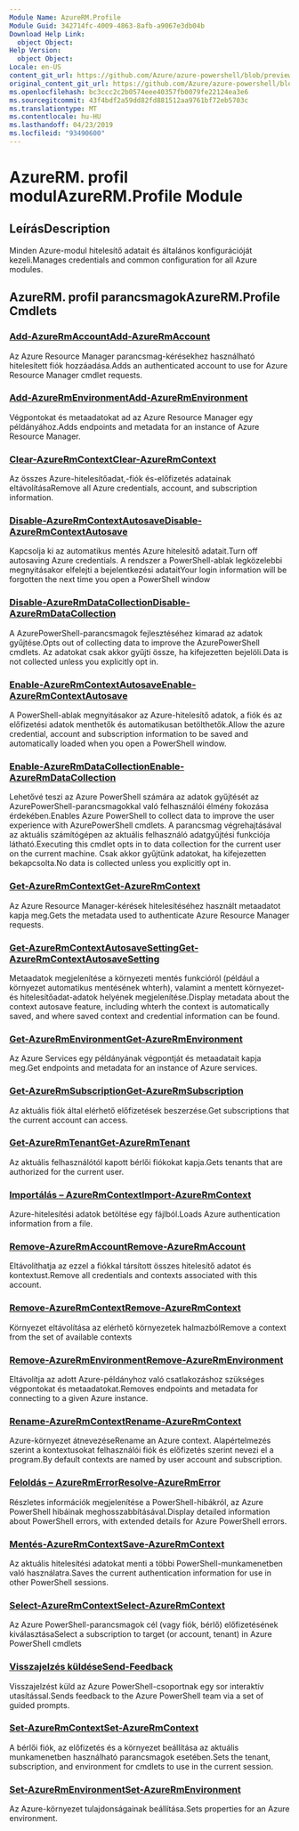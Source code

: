 ```yaml
---
Module Name: AzureRM.Profile
Module Guid: 342714fc-4009-4863-8afb-a9067e3db04b
Download Help Link:
  object Object: 
Help Version:
  object Object: 
Locale: en-US
content_git_url: https://github.com/Azure/azure-powershell/blob/preview/src/ResourceManager/Profile/Commands.Profile/help/AzureRM.Profile.md
original_content_git_url: https://github.com/Azure/azure-powershell/blob/preview/src/ResourceManager/Profile/Commands.Profile/help/AzureRM.Profile.md
ms.openlocfilehash: bc3ccc2c2b0574eee40357fb0079fe22124ea3e6
ms.sourcegitcommit: 43f4bdf2a59dd82fd881512aa9761bf72eb5703c
ms.translationtype: MT
ms.contentlocale: hu-HU
ms.lasthandoff: 04/23/2019
ms.locfileid: "93490600"
---
```

# <span data-ttu-id="8e259-101">AzureRM. profil modul</span><span class="sxs-lookup"><span data-stu-id="8e259-101">AzureRM.Profile Module</span></span>
## <span data-ttu-id="8e259-102">Leírás</span><span class="sxs-lookup"><span data-stu-id="8e259-102">Description</span></span>
<span data-ttu-id="8e259-103">Minden Azure-modul hitelesítő adatait és általános konfigurációját kezeli.</span><span class="sxs-lookup"><span data-stu-id="8e259-103">Manages credentials and common configuration for all Azure modules.</span></span>

## <span data-ttu-id="8e259-104">AzureRM. profil parancsmagok</span><span class="sxs-lookup"><span data-stu-id="8e259-104">AzureRM.Profile Cmdlets</span></span>
### [<span data-ttu-id="8e259-105">Add-AzureRmAccount</span><span class="sxs-lookup"><span data-stu-id="8e259-105">Add-AzureRmAccount</span></span>](Add-AzureRmAccount.md)
<span data-ttu-id="8e259-106">Az Azure Resource Manager parancsmag-kérésekhez használható hitelesített fiók hozzáadása.</span><span class="sxs-lookup"><span data-stu-id="8e259-106">Adds an authenticated account to use for Azure Resource Manager cmdlet requests.</span></span>

### [<span data-ttu-id="8e259-107">Add-AzureRmEnvironment</span><span class="sxs-lookup"><span data-stu-id="8e259-107">Add-AzureRmEnvironment</span></span>](Add-AzureRmEnvironment.md)
<span data-ttu-id="8e259-108">Végpontokat és metaadatokat ad az Azure Resource Manager egy példányához.</span><span class="sxs-lookup"><span data-stu-id="8e259-108">Adds endpoints and metadata for an instance of Azure Resource Manager.</span></span>

### [<span data-ttu-id="8e259-109">Clear-AzureRmContext</span><span class="sxs-lookup"><span data-stu-id="8e259-109">Clear-AzureRmContext</span></span>](Clear-AzureRmContext.md)
<span data-ttu-id="8e259-110">Az összes Azure-hitelesítőadat,-fiók és-előfizetés adatainak eltávolítása</span><span class="sxs-lookup"><span data-stu-id="8e259-110">Remove all Azure credentials, account, and subscription information.</span></span>

### [<span data-ttu-id="8e259-111">Disable-AzureRmContextAutosave</span><span class="sxs-lookup"><span data-stu-id="8e259-111">Disable-AzureRmContextAutosave</span></span>](Disable-AzureRmContextAutosave.md)
<span data-ttu-id="8e259-112">Kapcsolja ki az automatikus mentés Azure hitelesítő adatait.</span><span class="sxs-lookup"><span data-stu-id="8e259-112">Turn off autosaving Azure credentials.</span></span>  <span data-ttu-id="8e259-113">A rendszer a PowerShell-ablak legközelebbi megnyitásakor elfelejti a bejelentkezési adatait</span><span class="sxs-lookup"><span data-stu-id="8e259-113">Your login information will be forgotten the next time you open a PowerShell window</span></span>

### [<span data-ttu-id="8e259-114">Disable-AzureRmDataCollection</span><span class="sxs-lookup"><span data-stu-id="8e259-114">Disable-AzureRmDataCollection</span></span>](Disable-AzureRmDataCollection.md)
<span data-ttu-id="8e259-115">A AzurePowerShell-parancsmagok fejlesztéséhez kimarad az adatok gyűjtése.</span><span class="sxs-lookup"><span data-stu-id="8e259-115">Opts out of collecting data to improve the AzurePowerShell cmdlets.</span></span> <span data-ttu-id="8e259-116">Az adatokat csak akkor gyűjti össze, ha kifejezetten bejelöli.</span><span class="sxs-lookup"><span data-stu-id="8e259-116">Data is not collected unless you explicitly opt in.</span></span>

### [<span data-ttu-id="8e259-117">Enable-AzureRmContextAutosave</span><span class="sxs-lookup"><span data-stu-id="8e259-117">Enable-AzureRmContextAutosave</span></span>](Enable-AzureRmContextAutosave.md)
<span data-ttu-id="8e259-118">A PowerShell-ablak megnyitásakor az Azure-hitelesítő adatok, a fiók és az előfizetési adatok menthetők és automatikusan betölthetők.</span><span class="sxs-lookup"><span data-stu-id="8e259-118">Allow the azure credential, account and subscription information to be saved and automatically loaded when you open a PowerShell window.</span></span> 

### [<span data-ttu-id="8e259-119">Enable-AzureRmDataCollection</span><span class="sxs-lookup"><span data-stu-id="8e259-119">Enable-AzureRmDataCollection</span></span>](Enable-AzureRmDataCollection.md)
<span data-ttu-id="8e259-120">Lehetővé teszi az Azure PowerShell számára az adatok gyűjtését az AzurePowerShell-parancsmagokkal való felhasználói élmény fokozása érdekében.</span><span class="sxs-lookup"><span data-stu-id="8e259-120">Enables Azure PowerShell to collect data to improve the user experience with AzurePowerShell cmdlets.</span></span>
<span data-ttu-id="8e259-121">A parancsmag végrehajtásával az aktuális számítógépen az aktuális felhasználó adatgyűjtési funkciója látható.</span><span class="sxs-lookup"><span data-stu-id="8e259-121">Executing this cmdlet opts in to data collection for the current user on the current machine.</span></span>
<span data-ttu-id="8e259-122">Csak akkor gyűjtünk adatokat, ha kifejezetten bekapcsolta.</span><span class="sxs-lookup"><span data-stu-id="8e259-122">No data is collected unless you explicitly opt in.</span></span>

### [<span data-ttu-id="8e259-123">Get-AzureRmContext</span><span class="sxs-lookup"><span data-stu-id="8e259-123">Get-AzureRmContext</span></span>](Get-AzureRmContext.md)
<span data-ttu-id="8e259-124">Az Azure Resource Manager-kérések hitelesítéséhez használt metaadatot kapja meg.</span><span class="sxs-lookup"><span data-stu-id="8e259-124">Gets the metadata used to authenticate Azure Resource Manager requests.</span></span>

### [<span data-ttu-id="8e259-125">Get-AzureRmContextAutosaveSetting</span><span class="sxs-lookup"><span data-stu-id="8e259-125">Get-AzureRmContextAutosaveSetting</span></span>](Get-AzureRmContextAutosaveSetting.md)
<span data-ttu-id="8e259-126">Metaadatok megjelenítése a környezeti mentés funkcióról (például a környezet automatikus mentésének whterh), valamint a mentett környezet-és hitelesítőadat-adatok helyének megjelenítése.</span><span class="sxs-lookup"><span data-stu-id="8e259-126">Display metadata about the context autosave feature, including whterh the context is automatically saved, and where saved context and credential information can be found.</span></span>

### [<span data-ttu-id="8e259-127">Get-AzureRmEnvironment</span><span class="sxs-lookup"><span data-stu-id="8e259-127">Get-AzureRmEnvironment</span></span>](Get-AzureRmEnvironment.md)
<span data-ttu-id="8e259-128">Az Azure Services egy példányának végpontját és metaadatait kapja meg.</span><span class="sxs-lookup"><span data-stu-id="8e259-128">Get endpoints and metadata for an instance of Azure services.</span></span>

### [<span data-ttu-id="8e259-129">Get-AzureRmSubscription</span><span class="sxs-lookup"><span data-stu-id="8e259-129">Get-AzureRmSubscription</span></span>](Get-AzureRmSubscription.md)
<span data-ttu-id="8e259-130">Az aktuális fiók által elérhető előfizetések beszerzése.</span><span class="sxs-lookup"><span data-stu-id="8e259-130">Get subscriptions that the current account can access.</span></span>

### [<span data-ttu-id="8e259-131">Get-AzureRmTenant</span><span class="sxs-lookup"><span data-stu-id="8e259-131">Get-AzureRmTenant</span></span>](Get-AzureRmTenant.md)
<span data-ttu-id="8e259-132">Az aktuális felhasználótól kapott bérlői fiókokat kapja.</span><span class="sxs-lookup"><span data-stu-id="8e259-132">Gets tenants that are authorized for the current user.</span></span>

### [<span data-ttu-id="8e259-133">Importálás – AzureRmContext</span><span class="sxs-lookup"><span data-stu-id="8e259-133">Import-AzureRmContext</span></span>](Import-AzureRmContext.md)
<span data-ttu-id="8e259-134">Azure-hitelesítési adatok betöltése egy fájlból.</span><span class="sxs-lookup"><span data-stu-id="8e259-134">Loads Azure authentication information from a file.</span></span>

### [<span data-ttu-id="8e259-135">Remove-AzureRmAccount</span><span class="sxs-lookup"><span data-stu-id="8e259-135">Remove-AzureRmAccount</span></span>](Remove-AzureRmAccount.md)
<span data-ttu-id="8e259-136">Eltávolíthatja az ezzel a fiókkal társított összes hitelesítő adatot és kontextust.</span><span class="sxs-lookup"><span data-stu-id="8e259-136">Remove all credentials and contexts associated with this account.</span></span>

### [<span data-ttu-id="8e259-137">Remove-AzureRmContext</span><span class="sxs-lookup"><span data-stu-id="8e259-137">Remove-AzureRmContext</span></span>](Remove-AzureRmContext.md)
<span data-ttu-id="8e259-138">Környezet eltávolítása az elérhető környezetek halmazból</span><span class="sxs-lookup"><span data-stu-id="8e259-138">Remove a context from the set of available contexts</span></span>

### [<span data-ttu-id="8e259-139">Remove-AzureRmEnvironment</span><span class="sxs-lookup"><span data-stu-id="8e259-139">Remove-AzureRmEnvironment</span></span>](Remove-AzureRmEnvironment.md)
<span data-ttu-id="8e259-140">Eltávolítja az adott Azure-példányhoz való csatlakozáshoz szükséges végpontokat és metaadatokat.</span><span class="sxs-lookup"><span data-stu-id="8e259-140">Removes endpoints and metadata for connecting to a given Azure instance.</span></span>

### [<span data-ttu-id="8e259-141">Rename-AzureRmContext</span><span class="sxs-lookup"><span data-stu-id="8e259-141">Rename-AzureRmContext</span></span>](Rename-AzureRmContext.md)
<span data-ttu-id="8e259-142">Azure-környezet átnevezése</span><span class="sxs-lookup"><span data-stu-id="8e259-142">Rename an Azure context.</span></span>  <span data-ttu-id="8e259-143">Alapértelmezés szerint a kontextusokat felhasználói fiók és előfizetés szerint nevezi el a program.</span><span class="sxs-lookup"><span data-stu-id="8e259-143">By default contexts are named by user account and subscription.</span></span>

### [<span data-ttu-id="8e259-144">Feloldás – AzureRmError</span><span class="sxs-lookup"><span data-stu-id="8e259-144">Resolve-AzureRmError</span></span>](Resolve-AzureRmError.md)
<span data-ttu-id="8e259-145">Részletes információk megjelenítése a PowerShell-hibákról, az Azure PowerShell hibáinak meghosszabbításával.</span><span class="sxs-lookup"><span data-stu-id="8e259-145">Display detailed information about PowerShell errors, with extended details for Azure PowerShell errors.</span></span>

### [<span data-ttu-id="8e259-146">Mentés-AzureRmContext</span><span class="sxs-lookup"><span data-stu-id="8e259-146">Save-AzureRmContext</span></span>](Save-AzureRmContext.md)
<span data-ttu-id="8e259-147">Az aktuális hitelesítési adatokat menti a többi PowerShell-munkamenetben való használatra.</span><span class="sxs-lookup"><span data-stu-id="8e259-147">Saves the current authentication information for use in other PowerShell sessions.</span></span>

### [<span data-ttu-id="8e259-148">Select-AzureRmContext</span><span class="sxs-lookup"><span data-stu-id="8e259-148">Select-AzureRmContext</span></span>](Select-AzureRmContext.md)
<span data-ttu-id="8e259-149">Az Azure PowerShell-parancsmagok cél (vagy fiók, bérlő) előfizetésének kiválasztása</span><span class="sxs-lookup"><span data-stu-id="8e259-149">Select a subscription to target (or account, tenant) in Azure PowerShell cmdlets</span></span>

### [<span data-ttu-id="8e259-150">Visszajelzés küldése</span><span class="sxs-lookup"><span data-stu-id="8e259-150">Send-Feedback</span></span>](Send-Feedback.md)
<span data-ttu-id="8e259-151">Visszajelzést küld az Azure PowerShell-csoportnak egy sor interaktív utasítással.</span><span class="sxs-lookup"><span data-stu-id="8e259-151">Sends feedback to the Azure PowerShell team via a set of guided prompts.</span></span>

### [<span data-ttu-id="8e259-152">Set-AzureRmContext</span><span class="sxs-lookup"><span data-stu-id="8e259-152">Set-AzureRmContext</span></span>](Set-AzureRmContext.md)
<span data-ttu-id="8e259-153">A bérlői fiók, az előfizetés és a környezet beállítása az aktuális munkamenetben használható parancsmagok esetében.</span><span class="sxs-lookup"><span data-stu-id="8e259-153">Sets the tenant, subscription, and environment for cmdlets to use in the current session.</span></span>

### [<span data-ttu-id="8e259-154">Set-AzureRmEnvironment</span><span class="sxs-lookup"><span data-stu-id="8e259-154">Set-AzureRmEnvironment</span></span>](Set-AzureRmEnvironment.md)
<span data-ttu-id="8e259-155">Az Azure-környezet tulajdonságainak beállítása.</span><span class="sxs-lookup"><span data-stu-id="8e259-155">Sets properties for an Azure environment.</span></span>

